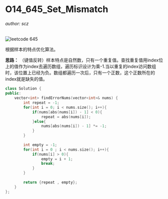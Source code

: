 # O14_645_Set_Mismatch

###### author: scz

![leetcode 645](https://tva1.sinaimg.cn/large/007S8ZIlgy1gjoweblkrkj31wq0metct.jpg)



根据样本的特点优化算法。

**思路：** 	（键值反转）样本特点是自然数，只有一个重复值。查找重复值用index位上的值作为index去遍历数组，遍历标识设计为乘-1.当以重复的index访问数组时，该位置上已经为负。数组都遍历一次后，只有一个正数，这个正数所在的index就是缺失的值。



```c++
class Solution {
public:
    vector<int> findErrorNums(vector<int>& nums) {
        int repeat = -1;
        for(int i = 0; i < nums.size(); i++){
            if(nums[abs(nums[i]) - 1] < 0){
                repeat = abs(nums[i]);
            }else{
                nums[abs(nums[i]) - 1] *= -1;
            }
        }
        
        int empty = -1;
        for(int i = 0 ; i < nums.size(); i++){
            if(nums[i] > 0){
                empty = i + 1;
                break;
            }
        }
        
        return {repeat , empty};
    }
};
```

